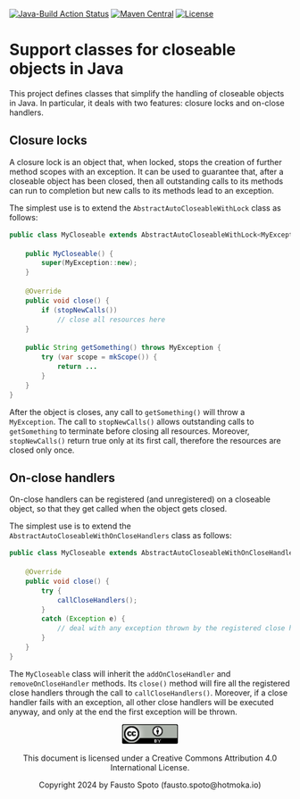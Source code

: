 [![Java-Build Action Status](https://github.com/Hotmoka/io-hotmoka-closeables/actions/workflows/java_build.yml/badge.svg)](https://github.com/Hotmoka/io-hotmoka-closeables/actions)
[![Maven Central](https://img.shields.io/maven-central/v/io.hotmoka.closeables/io-hotmoka-closeables-api.svg?label=Maven%20Central)](https://central.sonatype.com/search?smo=true&q=g:io.hotmoka.closeables)
[![License](https://img.shields.io/badge/License-Apache%202.0-blue.svg)](http://www.apache.org/licenses/LICENSE-2.0.html)

# Support classes for closeable objects in Java

This project defines classes that simplify the handling of closeable objects in Java.
In particular, it deals with two features: closure locks and on-close handlers.

## Closure locks

A closure lock is an object that, when locked, stops the creation of further method scopes
with an exception. It can be used to guarantee that, after a closeable object has been closed,
then all outstanding calls to its methods can run to completion but new calls to its methods
lead to an exception.

The simplest use is to extend the `AbstractAutoCloseableWithLock` class as follows:

```java
public class MyCloseable extends AbstractAutoCloseableWithLock<MyException> {

    public MyCloseable() {
		super(MyException::new);
	}

    @Override
	public void close() {
		if (stopNewCalls())
			// close all resources here
	}

    public String getSomething() throws MyException {
		try (var scope = mkScope()) {
			return ...
		}
	}
}
```

After the object is closes, any call to `getSomething()` will throw a `MyException`.
The call to `stopNewCalls()` allows outstanding calls to `getSomething` to terminate
before closing all resources. Moreover, `stopNewCalls()` return true only at its first call,
therefore the resources are closed only once.

## On-close handlers

On-close handlers can be registered (and unregistered)
on a closeable object, so that they get called when the object gets closed.

The simplest use is to extend the `AbstractAutoCloseableWithOnCloseHandlers` class as follows:

```java
public class MyCloseable extends AbstractAutoCloseableWithOnCloseHandlers {

    @Override
	public void close() {
    	try {
			callCloseHandlers();
		}
		catch (Exception e) {
			// deal with any exception thrown by the registered close handlers
		}
	}
}
```

The `MyCloseable` class will inherit the `addOnCloseHandler` and `removeOnCloseHandler` methods.
Its `close()` method will fire all the registered close handlers through the call to
`callCloseHandlers()`. Moreover, if a close handler fails with an exception, all other close handlers
will be executed anyway, and only at the end the first exception will be thrown.

<p align="center"><img width="100" src="pics/CC_license.png" alt="This documentation is licensed under a Creative Commons Attribution 4.0 International License"></p><p align="center">This document is licensed under a Creative Commons Attribution 4.0 International License.</p>

<p align="center">Copyright 2024 by Fausto Spoto (fausto.spoto@hotmoka.io)</p>